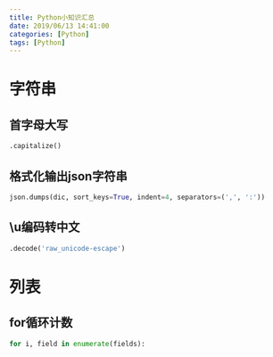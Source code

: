 ```yaml
---
title: Python小知识汇总
date: 2019/06/13 14:41:00
categories: [Python]
tags: [Python]
---
```


# 字符串

## 首字母大写

```python
.capitalize()
```



## 格式化输出json字符串

```python
json.dumps(dic, sort_keys=True, indent=4, separators=(',', ':'))
```



## \\u编码转中文

```python
.decode('raw_unicode-escape')
```





# 列表

## for循环计数

```python
for i, field in enumerate(fields):
```

